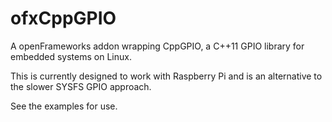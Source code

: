 # ofxCppGPIO
A openFrameworks addon wrapping CppGPIO, a C++11 GPIO library for embedded systems on Linux.

This is currently designed to work with Raspberry Pi and is an alternative to the slower SYSFS GPIO approach.

See the examples for use.
